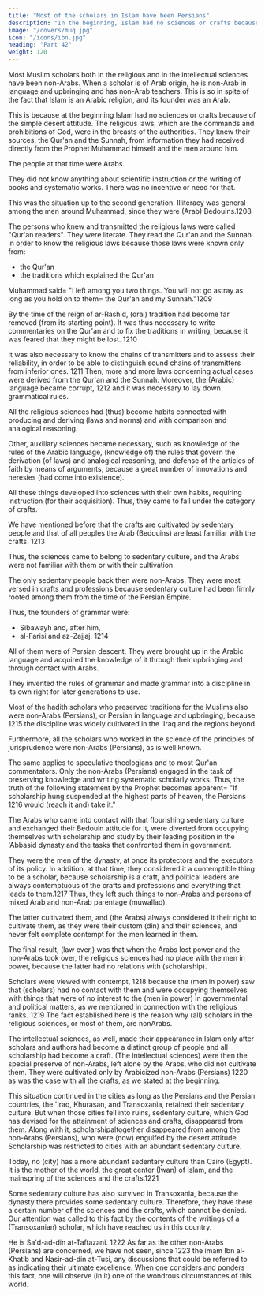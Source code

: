 ```yaml
---
title: "Most of the scholars in Islam have been Persians"
description: "In the beginning, Islam had no sciences or crafts because of the simple conditions of the desert attitude"
image: "/covers/muq.jpg"
icon: "/icons/ibn.jpg"
heading: "Part 42"
weight: 120
---
```



<!-- ## 42. Most of the scholars in Islam have been Persians. 1206 -->

Most Muslim scholars both in the religious and in the intellectual sciences have been non-Arabs. When a scholar is of Arab origin, he is non-Arab in language and upbringing and has non-Arab teachers. This is so in spite of the fact that Islam is an Arabic religion, and its founder was an Arab.

This is because at the beginning Islam had no sciences or crafts because of the simple desert attitude. The religious laws, which are the commands and prohibitions of God, were in the breasts of the authorities. They knew their sources, the Qur'an and the Sunnah, from information they had received directly from the Prophet Muhammad himself and the men around him. 

The people at that time were Arabs. 

They did not know anything about scientific instruction or the writing of books and systematic works. There was no incentive or need for that. 

This was the situation up to the second generation. Illiteracy was general among the men around Muhammad, since they were (Arab) Bedouins.1208

The persons who knew and transmitted the religious laws were called "Qur'an readers". They were literate. <!-- People who knew the Qur'an were at that time called "Qur'an readers" with reference to the fact (that they were literate). -->  They read the Qur'an and the Sunnah in order to know the religious laws because those laws were known only from:
- the Qur'an
- the traditions which explained the Qur'an

Muhammad said= "I left among you two things. You will not go astray as long as you hold on to them= the Qur'an and my Sunnah."1209

By the time of the reign of ar-Rashid, (oral) tradition had become far removed (from its starting point). It was thus necessary to write commentaries on the Qur'an and to fix the traditions in writing, because it was feared that they might be lost. 1210 

It was also necessary to know the chains of transmitters and to assess their reliability, in order to be able to distinguish sound chains of transmitters from inferior ones. 1211 Then, more and more laws concerning actual cases were derived from the Qur'an and the Sunnah. Moreover, the (Arabic) language became corrupt, 1212 and it was necessary to lay down grammatical rules.

All the religious sciences had (thus) become habits connected with producing and deriving (laws and norms) and with comparison and analogical reasoning. 

Other, auxiliary sciences became necessary, such as knowledge of the rules of the Arabic language, (knowledge of) the rules that govern the derivation (of laws) and analogical reasoning, and defense of the articles of faith by means of arguments, because a great number of innovations and heresies (had come into existence).

All these things developed into sciences with their own habits, requiring instruction (for their acquisition). Thus, they came to fall under the category of crafts. 

We have mentioned before that the crafts are cultivated by sedentary people and that of all peoples the Arab (Bedouins) are least familiar with the crafts. 1213

Thus, the sciences came to belong to sedentary culture, and the Arabs were not familiar with them or with their cultivation. 

The only sedentary people back then were non-Arabs. <!--  and, what amounts to the same thing, the clients and sedentary people who followed the non-Arabs at that time in all matters of sedentary culture, including the . --> They were most versed in crafts and professions because sedentary culture had been firmly rooted among them from the time of the Persian Empire.

Thus, the founders of grammar were:
- Sibawayh and, after him, 
- al-Farisi and az-Zajjaj. 1214 

All of them were of Persian descent. They were brought up in the Arabic language and acquired the knowledge of it through their upbringing and through contact with Arabs. 

They invented the rules of grammar and made grammar into a discipline in its own right for later generations to use.

Most of the hadith scholars who preserved traditions for the Muslims also were non-Arabs (Persians), or Persian in language and upbringing, because 1215 the discipline was widely cultivated in the 'Iraq and the regions beyond.

Furthermore, all the scholars who worked in the science of the principles of jurisprudence were non-Arabs (Persians), as is well known. 

The same applies to speculative theologians and to most Qur'an commentators. Only the non-Arabs (Persians) engaged in the task of preserving knowledge and writing systematic scholarly works. Thus, the truth of the following statement by the Prophet becomes apparent= "If scholarship hung suspended at the highest parts of heaven, the Persians 1216 would (reach it and) take it."

The Arabs who came into contact with that flourishing sedentary culture and exchanged their Bedouin attitude for it, were diverted from occupying themselves with scholarship and study by their leading position in the 'Abbasid dynasty and the tasks that confronted them in government. 

They were the men of the dynasty, at once its protectors and the executors of its policy. In addition, at that time, they considered it a contemptible thing to be a scholar, because scholarship is a craft, and political leaders are always contemptuous of the crafts and professions and everything that leads to them.1217 Thus, they left such things to non-Arabs and persons of mixed Arab and non-Arab parentage (muwallad). 

The latter cultivated them, and (the Arabs) always considered it their right to cultivate them, as they were their custom (din) and their sciences, and never felt complete contempt for the men learned in them. 

The final result, (law ever,) was that when the Arabs lost power and the non-Arabs took over, the religious sciences had no place with the men in power, because the latter had no relations with (scholarship). 

Scholars were viewed with contempt, 1218 because the (men in power) saw that (scholars) had no contact with them and were occupying themselves with things that were of no interest to the (men in power) in governmental and political matters, as we mentioned in connection with the religious ranks. 1219 The fact established here is the reason why (all) scholars in the religious sciences, or most of them, are nonArabs.

The intellectual sciences, as well, made their appearance in Islam only after scholars and authors had become a distinct group of people and all scholarship had become a craft. (The intellectual sciences) were then the special preserve of non-Arabs, left alone by the Arabs, who did not cultivate them. They were cultivated only by Arabicized non-Arabs (Persians) 1220 as was the case with all the crafts, as we stated at the beginning.

This situation continued in the cities as long as the Persians and the Persian countries, the 'Iraq, Khurasan, and Transoxania, retained their sedentary culture. But when those cities fell into ruins, sedentary culture, which God has devised for the attainment of sciences and crafts, disappeared from them. Along with it, scholarshipaltogether disappeared from among the non-Arabs (Persians), who were (now) engulfed by the desert attitude. Scholarship was restricted to cities with an abundant sedentary culture. 

Today, no (city) has a more abundant sedentary culture than Cairo (Egypt). It is the mother of the world, the great center (Iwan) of Islam, and the mainspring of the sciences and the crafts.1221

Some sedentary culture has also survived in Transoxania, because the dynasty there provides some sedentary culture. Therefore, they have there a certain number of the sciences and the crafts, which cannot be denied. Our attention was
called to this fact by the contents of the writings of a (Transoxanian) scholar, which have reached us in this country. 

He is Sa'd-ad-din at-Taftazani. 1222 As far as the other non-Arabs (Persians) are concerned, we have not seen, since 1223 the imam Ibn
al-Khatib and Nasir-ad-din at-Tusi, any discussions that could be referred to as indicating their ultimate excellence. When one considers and ponders this fact, one will observe (in it) one of the wondrous circumstances of this world. 



